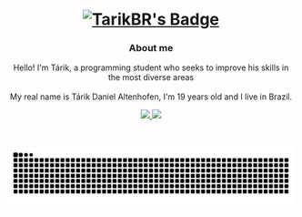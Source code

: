 <div align="center">
        <a href="#">
            <h1>
                <img src="https://img.shields.io/badge/TarikBR-%230d1117.svg?style=for-the-badge&logoColor=white" alt="TarikBR's Badge"/>
            </h1>
        </a>
        <h3>About me</h3>
        <p>
            Hello! I'm Tárik, a programming student who seeks to improve his skills in the most diverse areas
            <br/>
            <br/>
            My real name is Tárik Daniel Altenhofen, I'm 19 years old and I live in Brazil.
        </p>
</div>

<div align="center">
        <a href="#">
                <img height="160em" src="https://github-readme-stats.vercel.app/api?username=TarikBR&show_icons=true&theme=radical&include_all_commits=true&count_private=true"/>
                <img height="160em" src="https://github-readme-stats.vercel.app/api/top-langs/?username=TarikBR&layout=compact&langs_count=7&theme=radical"/>
        </a>
</div>

##

<div align="center">
    <br/>
    <a href="https://github.com/Platane/snk" target="_blank">
        <img src="https://raw.githubusercontent.com/TarikBR/TarikBR/output/github-contribution-grid-snake-dark.svg" alt="Snake Animation"/>
    </a>
</div> 

